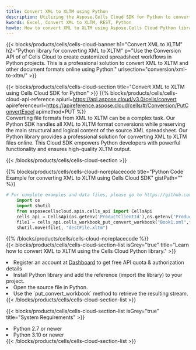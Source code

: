 ```yaml
---
title: Convert XML to XLTM using Python 
description: Utilizing the Aspose.Cells Cloud SDK for Python to convert a XML format file to a XLTM format file. 
kwords: Excel, Convert XML to XLTM, REST, Python
howto: How to convert XML to XLTM using Aspose.Cells Cloud Python library.
---
```



{{< blocks/products/cells/cells-cloud-banner h1="Convert XML to XLTM" h2="Python library for converting XML to XLTM" p="Use the Conversion API of of Cells Cloud to create customized spreadsheet workflows in Python projects. This is a professional solution to convert XML to XLTM and other document formats online using Python." urlsection="conversion/xml-to-xltm/" >}}

{{< blocks/products/cells/cells-cloud-section  title="Convert XML to XLTM using Cells Cloud SDK for Python" >}}
{{% blocks/products/cells/cells-cloud-api-reference  apiurl=https://api.aspose.cloud/v3.0/cells/convert  apireferenceurl=https://apireference.aspose.cloud/cells/#/Conversion/PutConvertExcel  apimethod=PUT %}}
<br/>
Converting file formats from XML to XLTM can be a complex task. Our Python SDK handles all XML to XLTM format conversions while preserving the main structural and logical content of the source XML spreadsheet. Our Python library provides a professional solution for converting XML to XLTM files online. This Cloud SDK empowers Python developers with powerful functionality and ensures high-quality XLTM output.

{{< /blocks/products/cells/cells-cloud-section >}}

{{% blocks/products/cells/cells-cloud-noreplacecode title="Python Code Example for converting XML to XLTM using Cells Cloud SDK" gistPath="" %}}
 
```python
# For complete examples and data files, please go to https://github.com/aspose-cells-cloud/aspose-cells-cloud-python/
    import os
    import shutil
    from asposecellscloud.apis.cells_api import CellsApi
    cells_api = CellsApi(os.getenv('ProductClientId'),os.getenv('ProductClientSecret'))
    file1 = cells_api.cells_workbook_put_convert_workbook("Book1.xml",format="xltm")
    shutil.move(file1, "destFile.xltm")     
```
 
{{% /blocks/products/cells/cells-cloud-noreplacecode  %}}
<br/>
{{< blocks/products/cells/cells-cloud-section-list isGrey="true"  title="Learn how to convert XML to XLTM using the Cells Cloud Python library." >}}
<li>Register an account at <a href="https://dashboard.aspose.cloud/">Dashboard</a> to get free API quota & authorization details</li>
<li>Install Python library and add the reference (import the library) to your project.</li>
<li>Open the source file in Python.</li>
<li>Use the `put_convert_workbook` method to retrieve the resulting stream.</li>
{{< /blocks/products/cells/cells-cloud-section-list >}}

{{< blocks/products/cells/cells-cloud-section-list isGrey="true"  title="System Requirements" >}}
<li>Python 2.7 or newer</li>
<li>Python 3.10 or newer</li>
{{< /blocks/products/cells/cells-cloud-section-list >}}
